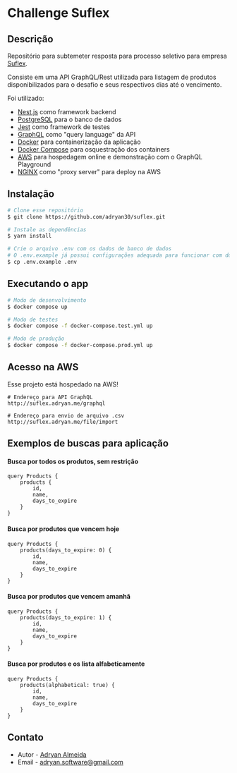 # Challenge Suflex


## Descrição

Repositório para subtemeter resposta para processo seletivo para empresa [Suflex](https://www.suflex.com.br/).

Consiste em uma API GraphQL/Rest utilizada para listagem de produtos disponibilizados para o desafio e seus respectivos dias até o vencimento.

Foi utilizado:
- [Nest.js](https://nestjs.com/) como framework backend
- [PostgreSQL](https://www.postgresql.org/) para o banco de dados
- [Jest](https://jestjs.io/pt-BR/) como framework de testes
- [GraphQL](https://graphql.org/) como "query language" da API
- [Docker](https://www.docker.com/) para containerização da aplicação
- [Docker Compose](https://docs.docker.com/compose/) para osquestração dos containers
- [AWS](https://aws.amazon.com/pt/) para hospedagem online e demonstração com o GraphQL Playground
- [NGINX](https://www.nginx.com/) como "proxy server" para deploy na AWS


## Instalação

```bash
# Clone esse repositório
$ git clone https://github.com/adryan30/suflex.git

# Instale as dependências
$ yarn install

# Crie o arquivo .env com os dados de banco de dados
# O .env.example já possui configurações adequada para funcionar com docker-compose
$ cp .env.example .env
```

## Executando o app

```bash
# Modo de desenvolvimento
$ docker compose up

# Modo de testes
$ docker compose -f docker-compose.test.yml up

# Modo de produção
$ docker compose -f docker-compose.prod.yml up
```

## Acesso na AWS

Esse projeto está hospedado na AWS!
```
# Endereço para API GraphQL
http://suflex.adryan.me/graphql
```
```
# Endereço para envio de arquivo .csv
http://suflex.adryan.me/file/import
```

## Exemplos de buscas para aplicação
#### Busca por todos os produtos, sem restrição
```
query Products {
    products { 
        id,
        name,
        days_to_expire
    }
}
```
#### Busca por produtos que vencem hoje
```
query Products {
    products(days_to_expire: 0) { 
        id,
        name,
        days_to_expire
    }
}
```
#### Busca por produtos que vencem amanhã
```
query Products {
    products(days_to_expire: 1) { 
        id,
        name,
        days_to_expire
    }
}
```
#### Busca por produtos e os lista alfabeticamente
```
query Products {
    products(alphabetical: true) { 
        id,
        name,
        days_to_expire
    }
}
```

## Contato

- Autor - [Adryan Almeida](https://github.com/adryan30)
- Email - [adryan.software@gmail.com](mailto:adryan.software@gmail.com)